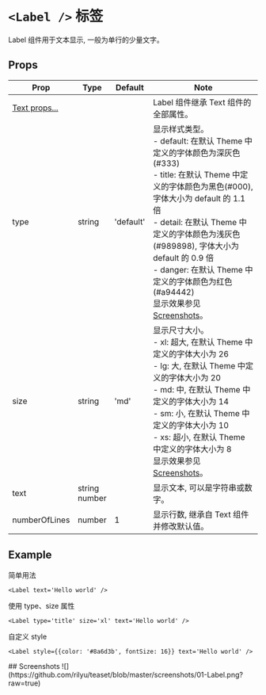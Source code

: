 # `<Label />` 标签
Label 组件用于文本显示, 一般为单行的少量文字。

## Props
| Prop | Type | Default | Note |
|---|---|---|---|
| [Text props...](https://facebook.github.io/react-native/docs/text.html) |  |  | Label 组件继承 Text 组件的全部属性。
| type | string | 'default' | 显示样式类型。<br/>- default: 在默认 Theme 中定义的字体颜色为深灰色(#333)<br/>- title: 在默认 Theme 中定义的字体颜色为黑色(#000), 字体大小为 default 的 1.1 倍<br/>- detail: 在默认 Theme 中定义的字体颜色为浅灰色(#989898), 字体大小为 default 的 0.9 倍<br/>- danger: 在默认 Theme 中定义的字体颜色为红色(#a94442)<br>显示效果参见[Screenshots](#Screenshots)。
| size | string | 'md' | 显示尺寸大小。<br/>- xl: 超大, 在默认 Theme 中定义的字体大小为 26<br/>- lg: 大, 在默认 Theme 中定义的字体大小为 20<br/>- md: 中, 在默认 Theme 中定义的字体大小为 14<br/>- sm: 小, 在默认 Theme 中定义的字体大小为 10<br/>- xs: 超小, 在默认 Theme 中定义的字体大小为 8<br>显示效果参见[Screenshots](#Screenshots)。
| text | string<br/>number |  | 显示文本, 可以是字符串或数字。
| numberOfLines | number | 1 | 显示行数, 继承自 Text 组件并修改默认值。

<!--
## Events
None.

## Methods
None.

## Static Props
None.

## Static Methods
None.
-->

## Example
简单用法
```
<Label text='Hello world' />
```

使用 type、size 属性
```
<Label type='title' size='xl' text='Hello world' />
```

自定义 style
```
<Label style={{color: '#8a6d3b', fontSize: 16}} text='Hello world' />
```

<span id="Screenshots" />
## Screenshots
![](https://github.com/rilyu/teaset/blob/master/screenshots/01-Label.png?raw=true)
